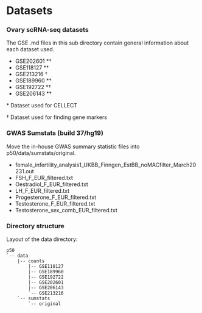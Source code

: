 # Datasets

### Ovary scRNA-seq datasets
The GSE .md files in this sub directory contain general information about each dataset used.
- GSE202601 *†
- GSE118127 *†
- GSE213216 †
- GSE189960 *†
- GSE192722 *†
- GSE206143 *†


\* Dataset used for CELLECT

† Dataset used for finding gene markers

### GWAS Sumstats (build 37/hg19)
Move the in-house GWAS summary statistic files into p50/data/sumstats/original.
- female_infertility_analysis1_UKBB_Finngen_EstBB_noMACfilter_March20231.out
- FSH_F_EUR_filtered.txt
- Oestradiol_F_EUR_filtered.txt
- LH_F_EUR_filtered.txt          
- Progesterone_F_EUR_filtered.txt
- Testosterone_F_EUR_filtered.txt
- Testosterone_sex_comb_EUR_filtered.txt

### Directory structure
Layout of the data directory:
```
p50
`-- data
    |-- counts
        |-- GSE118127
        |-- GSE189960
        |-- GSE192722
        |-- GSE202601
        |-- GSE206143
        `-- GSE213216
    `-- sumstats
        `-- original
```
